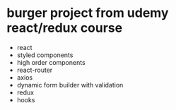 # burger project from udemy react/redux course


  - react
  - styled components
  - high order components
  - react-router
  - axios
  - dynamic form builder with validation
  - redux
  - hooks
